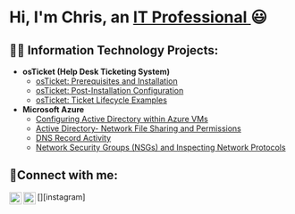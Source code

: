 <h1>Hi, I'm Chris, an <a href="https://linkedin.com/in/chris-parr-22699796">IT Professional </a>😃</h1>

<h2>👨‍💻 Information Technology Projects:</h2>

- <b>osTicket (Help Desk Ticketing System)</b>
  - [osTicket: Prerequisites and Installation](https://github.com/chrisrraP/osticket-prereqs)
  - [osTicket: Post-Installation Configuration](https://github.com/chrisrraP/post-install-config)
  - [osTicket: Ticket Lifecycle Examples](https://github.com/chrisrraP/ticket-lifecycle)
- <b>Microsoft Azure</b>
  - [Configuring Active Directory within Azure VMs](https://github.com/chrisrraP/configure-ad)
  - [Active Directory- Network File Sharing and Permissions](https://github.com/chrisrraP/Network-File-Sharing-and-Permissions)
  - [DNS Record Activity](https://github.com/chrisrraP/azure-network-protocols)
  - [Network Security Groups (NSGs) and Inspecting Network Protocols](https://github.com/chrisrraP/Network-Security-Groups-NSGs-and-Inspecting-Network-Protocols)

<h2>🤳Connect with me:</h2>

[<img align="left" alt="Josh | LinkedIn" width="22px" src="https://cdn.jsdelivr.net/npm/simple-icons@v3/icons/linkedin.svg" />][linkedin]
[<img align="left" alt="Josh | Instagram" width="22px" src="https://cdn.jsdelivr.net/npm/simple-icons@v3/icons/instagram.svg" />][instagram]

[linkedin]: https://linkedin.com/in/chris-parr-22699796
